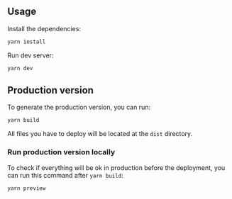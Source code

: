 ## Usage

Install the dependencies:

```sh
yarn install
```

Run dev server:

```sh
yarn dev
```

## Production version

To generate the production version, you can run:

```sh
yarn build
```

All files you have to deploy will be located at the `dist` directory.

### Run production version locally

To check if everything will be ok in production before the deployment, you can run this command after `yarn build`:

```sh
yarn preview
```